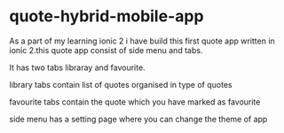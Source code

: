 # quote-hybrid-mobile-app
As a part of my learning ionic 2 i have build this first quote app written in ionic 2.this quote app consist of side menu and tabs.

It has two tabs libraray and favourite.

library tabs contain list of quotes organised in type of quotes

favourite tabs contain the quote which you have marked as favourite

side menu has a setting page where you can change the theme of app
